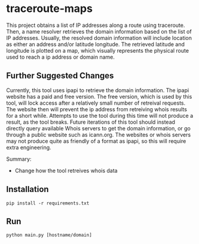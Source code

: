# traceroute-maps
This project obtains a list of IP addresses along a route using traceroute. Then, a name resolver retrieves the domain information based on the list of IP addresses. Usually, the resolved domain information will include location as either an address and/or latitude longitude. The retrieved latitude and longitude is plotted on a map, which visually represents the physical route used to reach a ip address or domain name.

## Further Suggested Changes
Currently, this tool uses ipapi to retrieve the domain information. The ipapi website has a paid and free version. The free version, which is used by this tool, will lock access after a relatively small number of retreival requests. The website then will prevent the ip address from retreiving whois results for a short while. Attempts to use the tool during this time will not produce a result, as the tool breaks. Future iterations of this tool should instead directly query available Whois servers to get the domain information, or go through a public website such as icann.org. The websites or whois servers may not produce quite as friendly of a format as ipapi, so this will require extra engineering. 

Summary:
* Change how the tool retreives whois data

## Installation

```
pip install -r requirements.txt
```

## Run

```
python main.py [hostname/domain]
```
